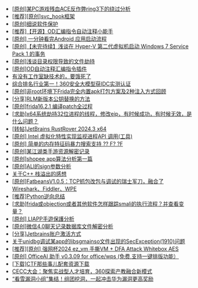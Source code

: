 + [[原创]某PC游戏残血ACE反作弊ring3下的绕过分析](https://bbs.kanxue.com/thread-284667.htm)
+ [[推荐][原创]svc_hook框架](https://bbs.kanxue.com/thread-284713.htm)
+ [[原创]细说软件保护](https://bbs.kanxue.com/thread-284629.htm)
+ [[推荐]【开源】OD汇编指令自动注释小能手](https://bbs.kanxue.com/thread-284663.htm)
+ [[原创] 一分钟看完Android 应用启动流程](https://bbs.kanxue.com/thread-284686.htm)
+ [[原创]【未完待续】浅谈在 Hyper-V 第二代虚拟机启动 Windows 7 Service Pack 1 的事务](https://bbs.kanxue.com/thread-284737.htm)
+ [[原创]浅谈目录权限导致的文件劫持](https://bbs.kanxue.com/thread-284738.htm)
+ [[原创]OD自动注释汇编指令插件](https://bbs.kanxue.com/thread-284557.htm)
+ [有没有工作室缺技术的，要饿死了](https://bbs.kanxue.com/thread-282738.htm)
+ [综合排名行业第一！360安全大模型获IDC实测认证](https://bbs.kanxue.com/thread-284661.htm)
+ [[原创]非root环境下Frida完全内置apk打包方案及2种注入方式回顾](https://bbs.kanxue.com/thread-284482.htm)
+ [[分享]RLM新版本公钥替换的方法](https://bbs.kanxue.com/thread-273911.htm)
+ [[原创]frida16.2.1 编译patch全过程](https://bbs.kanxue.com/thread-284739.htm)
+ [[求助]x64系统劫持32位进程的线程，修改eip，有时候成功，有时候无效，是什么问题？](https://bbs.kanxue.com/thread-284720.htm)
+ [[转帖]JetBrains RustRover 2024.3 x64](https://bbs.kanxue.com/thread-284740.htm)
+ [[原创] Intel 虚拟化特性实现监视进程API 调用(工具)](https://bbs.kanxue.com/thread-283716.htm)
+ [[原创] 简单的内存特征码暴力搜索支持 ?? F? ?F](https://bbs.kanxue.com/thread-284451.htm)
+ [[原创]某江湖类手游资源解密记录](https://bbs.kanxue.com/thread-282035.htm)
+ [[原创]shopee app算法分析第一篇](https://bbs.kanxue.com/thread-284570.htm)
+ [[原创]ALI的sign参数分析](https://bbs.kanxue.com/thread-284292.htm)
+ [关于C++ 栈溢出的感想](https://bbs.kanxue.com/thread-284728.htm)
+ [[原创]FatbeansV1.0.5：TCP抓包改包与调试的瑞士军刀，融合了Wireshark、Fiddler、WPE](https://bbs.kanxue.com/thread-284571.htm)
+ [[推荐]Python逆向总结](https://bbs.kanxue.com/thread-282542.htm)
+ [[求助]frida或objection或者其他软件怎样跟踪smali的执行流程？并查看变量？](https://bbs.kanxue.com/thread-284741.htm)
+ [[原创] LIAPP手遊保護分析](https://bbs.kanxue.com/thread-284601.htm)
+ [[原创]微信4.0聊天记录数据库文件解密分析](https://bbs.kanxue.com/thread-284417.htm)
+ [[分享]Jetbrains账户激活方式](https://bbs.kanxue.com/thread-284298.htm)
+ [关于unidbg调试某app的libsgmainso文件出现的SecException(1910)问题](https://bbs.kanxue.com/thread-277006.htm)
+ [[推荐][原创] 强网杯2024 ez_vm 手撕VM + DFA Attack Whitebox AES](https://bbs.kanxue.com/thread-284639.htm)
+ [[原创] OfficeAI 助手 v0.3.09 for office/wps (免费,支持一键排版功能）](https://bbs.kanxue.com/thread-283494.htm)
+ [[下载]CTF那些事儿配套资源下载](https://bbs.kanxue.com/thread-283930.htm)
+ [CECC大会：聚焦实战型人才培育，360探索产教融合新模式](https://bbs.kanxue.com/thread-284742.htm)
+ [“看雪漏洞小组”集结！组团挖洞，一起冲击华为漏洞更高奖励](https://bbs.kanxue.com/thread-284477.htm)
